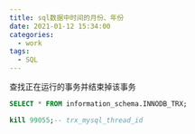 ```yaml
---
title: sql数据中时间的月份、年份
date: 2021-01-12 15:34:00
categories:
  - work
tags:
  - SQL
---
```


查找正在运行的事务并结束掉该事务

```sql
SELECT * FROM information_schema.INNODB_TRX;

kill 99055;-- trx_mysql_thread_id
```